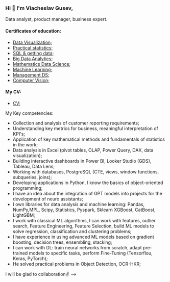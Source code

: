 ### Hi 👋 I'm Viacheslav Gusev,
Data analyst, product manager, business expert.

#### Certificates of education:
- [Data Visualization;](https://github.com/VyacheslavGusev/VyacheslavGusev/blob/main/Certificates%20of%20training/certificate%20data%20visualization.pdf)
- [Practical statistics;](https://github.com/VyacheslavGusev/VyacheslavGusev/blob/main/Certificates%20of%20training/certificate%20practical%20statistics.pdf)
- [SQL & getting data;](https://github.com/VyacheslavGusev/VyacheslavGusev/blob/main/Certificates%20of%20training/certificate%20SQL.pdf)
- [Big Data Analytics;](https://github.com/VyacheslavGusev/VyacheslavGusev/blob/main/Certificates%20of%20training/certificate%20big%20data%20analytics.pdf)
- [Mathematics Data Science;](https://github.com/VyacheslavGusev/VyacheslavGusev/blob/main/Certificates%20of%20training/certificate%20Mathematics%20Data%20Science.pdf)
- [Machine Learning;](https://github.com/VyacheslavGusev/VyacheslavGusev/blob/main/Certificates%20of%20training/certificate%20ML.pdf)
- [Management DS;](https://github.com/VyacheslavGusev/VyacheslavGusev/blob/main/Certificates%20of%20training/managment%20DS.pdf)
- [Computer Vision;](https://github.com/VyacheslavGusev/VyacheslavGusev/blob/main/Certificates%20of%20training/certificate%20CV.pdf)
#### My CV:
- [CV;](https://github.com/VyacheslavGusev/VyacheslavGusev/blob/main/DS_Gusev_V.pdf)

My Key competencies:
- Collection and analysis of customer reporting requirements;
- Understanding key metrics for business, meaningful interpretation of KPI's; 
- Application of key mathematical methods and fundamentals of statistics in the work;
- Data analysis in Excel (pivot tables, OLAP, Power Query, DAX, data visualization);
- Building interactive dashboards in Power BI, Looker Studio (GDS), Tableau, Data Lens;
- Working with databases, PostgreSQL (CTE, views, window functions, subqueries, joins);
- Developing applications in Python, I know the basics of object-oriented programming;
- I have an idea about the integration of GPT models into projects for the development of neuro assistants;
- I own libraries for data analysis and machine learning: Pandas, NumPy,MPL, Scipy, Statistics, Pyspark, Sklearn XGBoost, CatBoost, LightGBM;
- I work with classical ML algorithms, I can work with features, outlier search, Feature Engineering, Feature Selection, build ML models to solve regression, classification and clustering problems;
- I have experience in using advanced ML models based on gradient boosting, decision trees, ensembling, stacking;
- I can work with DL: train neural networks from scratch, adapt pre-trained models to specific tasks, perform Fine-Tuning (Tensorflou, Keras, PyTorch);
- He solved practical problems in Object Detection, OCR-HKR;

I will be glad to collaboration✌️
-->
